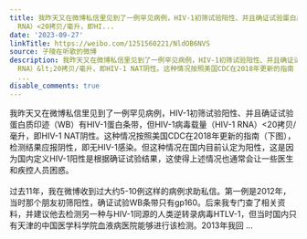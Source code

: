 ```yaml
---
title: 我昨天又在微博私信里见到了一例罕见病例，HIV-1初筛试验阳性、并且确证试验蛋白质印迹（WB）有HIV-1蛋白条带，但HIV-1病毒载量（HIV-1
  RNA）<20拷贝/毫升，即HI...
date: '2023-09-27'
linkTitle: https://weibo.com/1251560221/NldOB6NVS
source: 子陵在听歌的微博
description: 我昨天又在微博私信里见到了一例罕见病例，HIV-1初筛试验阳性、并且确证试验蛋白质印迹（WB）有HIV-1蛋白条带，但HIV-1病毒载量（HIV-1
  RNA）&lt;20拷贝/毫升，即HIV-1 NAT阴性。这种情况按照美国CDC在2018年更新的指南（下图），检测结果应报阴性，即无HIV-1感染。但这种情况在国内目前认定为阳性，这是因为国内定义HIV-1阳性是根据确证试验结果，这使得上述情况也通常会让一些医生和疾控人员困惑。<br><br>过去11年，我在微博收到过大约5-10例这样的病例求助私信。第一例是2012年，当时那个朋友初筛阳性，确证试验WB条带只有gp160。后来我专门查了相关资料，并建议他去检测另一种与HIV-1同源的人类逆转录病毒HTLV-1，但当时国内只有天津的中国医学科学院血液病医院能够进行该检测。2013年我回
  ...
disable_comments: true
---
```

我昨天又在微博私信里见到了一例罕见病例，HIV-1初筛试验阳性、并且确证试验蛋白质印迹（WB）有HIV-1蛋白条带，但HIV-1病毒载量（HIV-1 RNA）&lt;20拷贝/毫升，即HIV-1 NAT阴性。这种情况按照美国CDC在2018年更新的指南（下图），检测结果应报阴性，即无HIV-1感染。但这种情况在国内目前认定为阳性，这是因为国内定义HIV-1阳性是根据确证试验结果，这使得上述情况也通常会让一些医生和疾控人员困惑。<br><br>过去11年，我在微博收到过大约5-10例这样的病例求助私信。第一例是2012年，当时那个朋友初筛阳性，确证试验WB条带只有gp160。后来我专门查了相关资料，并建议他去检测另一种与HIV-1同源的人类逆转录病毒HTLV-1，但当时国内只有天津的中国医学科学院血液病医院能够进行该检测。2013年我回 ...